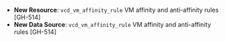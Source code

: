 * **New Resource**: `vcd_vm_affinity_rule` VM affinity and anti-affinity rules [GH-514]
* **New Data Source**: `vcd_vm_affinity_rule` VM affinity and anti-affinity rules [GH-514]
